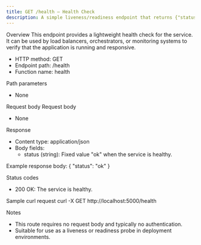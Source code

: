 ```yaml
---
title: GET /health — Health Check
description: A simple liveness/readiness endpoint that returns {"status":"ok"} with HTTP 200 when the service is healthy.
---
```


Overview
This endpoint provides a lightweight health check for the service. It can be used by load balancers, orchestrators, or monitoring systems to verify that the application is running and responsive.

- HTTP method: GET
- Endpoint path: /health
- Function name: health

Path parameters
- None

Request body
Request body
- None

Response
- Content type: application/json
- Body fields:
  - status (string): Fixed value "ok" when the service is healthy.

Example response body:
    {
      "status": "ok"
    }

Status codes
- 200 OK: The service is healthy.

Sample curl request
    curl -X GET http://localhost:5000/health

Notes
- This route requires no request body and typically no authentication.
- Suitable for use as a liveness or readiness probe in deployment environments.